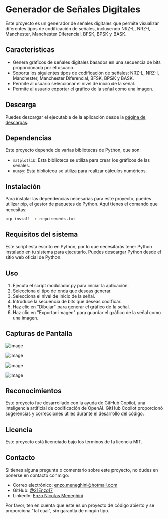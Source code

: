 # Generador de Señales Digitales

Este proyecto es un generador de señales digitales que permite visualizar diferentes tipos de codificación de señales, incluyendo NRZ-L, NRZ-I, Manchester, Manchester Diferencial, BFSK, BPSK y BASK.

## Características

- Genera gráficos de señales digitales basados en una secuencia de bits proporcionada por el usuario.
- Soporta los siguientes tipos de codificación de señales: NRZ-L, NRZ-I, Manchester, Manchester Diferencial, BFSK, BPSK y BASK.
- Permite al usuario seleccionar el nivel de inicio de la señal.
- Permite al usuario exportar el gráfico de la señal como una imagen.

## Descarga

Puedes descargar el ejecutable de la aplicación desde la [página de descargas](https://github.com/21Enzo17/Signal-Modulator/releases).

## Dependencias

Este proyecto depende de varias bibliotecas de Python, que son:

- `matplotlib`: Esta biblioteca se utiliza para crear los gráficos de las señales.
- `numpy`: Esta biblioteca se utiliza para realizar cálculos numéricos.

## Instalación

Para instalar las dependencias necesarias para este proyecto, puedes utilizar pip, el gestor de paquetes de Python. Aquí tienes el comando que necesitas:

```bash
pip install -r requirements.txt
```


## Requisitos del sistema
Este script está escrito en Python, por lo que necesitarás tener Python instalado en tu sistema para ejecutarlo. Puedes descargar Python desde el sitio web oficial de Python.

## Uso
1. Ejecuta el script modulador.py para iniciar la aplicación.
2. Selecciona el tipo de onda que deseas generar.
3. Selecciona el nivel de inicio de la señal.
4. Introduce la secuencia de bits que deseas codificar.
5. Haz clic en "Dibujar" para generar el gráfico de la señal.
6. Haz clic en "Exportar imagen" para guardar el gráfico de la señal como una imagen.

## Capturas de Pantalla
![image](https://github.com/21Enzo17/Signal-Modulator/assets/129308114/c74b2731-bbb7-4396-b8a7-72d4b13246a3)

![image](https://github.com/21Enzo17/Signal-Modulator/assets/129308114/b1e11378-2195-4dd2-b9c2-8b610f80db65)

![image](https://github.com/21Enzo17/Signal-Modulator/assets/129308114/7e2c2c2c-2d63-4968-a6d6-01df36a74e0e)

![image](https://github.com/21Enzo17/Signal-Modulator/assets/129308114/83380cd0-5eb6-4152-baa1-de91490f1487)




## Reconocimientos
Este proyecto fue desarrollado con la ayuda de GitHub Copilot, una inteligencia artificial de codificación de OpenAI. GitHub Copilot proporcionó sugerencias y correcciones útiles durante el desarrollo del código.

## Licencia
Este proyecto está licenciado bajo los términos de la licencia MIT.


## Contacto

Si tienes alguna pregunta o comentario sobre este proyecto, no dudes en ponerse en contacto conmigo:

- Correo electrónico: [enzo.meneghini@hotmail.com](mailto:enzo.meneghini@hotmail.com)
- GitHub: [@21Enzo17](https://github.com/21Enzo17)
- LinkedIn: [Enzo Nicolas Meneghini](https://www.linkedin.com/in/enzo-meneghini/)

Por favor, ten en cuenta que este es un proyecto de código abierto y se proporciona "tal cual", sin garantía de ningún tipo.
